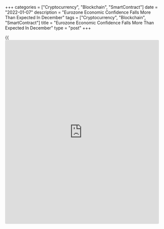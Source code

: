 +++
categories = ["Cryptocurrency", "Blockchain", "SmartContract"]
date = "2022-01-07"
description = "Eurozone Economic Confidence Falls More Than Expected In December"
tags = ["Cryptocurrency", "Blockchain", "SmartContract"]
title = "Eurozone Economic Confidence Falls More Than Expected In December"
type = "post"
+++

{{<iframe id="large-banner" src="https://www.bounty.group/#slide=1.0" width="100%" height="600" scrolling="no" style="border: 0px solid rgb(216, 221, 230); border-radius: 3px;">}}

Eurozone economic sentiment weakened more than expected to a seven-month
low as the Omicron variant weighed on services activity towards the end
of the year, monthly survey results from the European Commission showed
on Friday.

The economic confidence index declined to 115.3 in December from 117.6
in November. The reading was forecast to fall moderately to 116.0 and
reached its lowest level since May.

The overall decline was driven by a marked decline in services and, to a
lesser extent, retail trade and consumer confidence, while confidence
improved in industry and construction.

The industrial confidence index rose unexpectedly to 14.9 from 14.3 a
month ago. The score was forecast to fall to 13.9. Likewise, the
confidence index for construction improved to 10.2 from 9.0.

The services sentiment index declined sharply to 11.2 from 18.3 in the
previous month. The expected reading was 16.

Sentiment among retailers also deteriorated, with the index easing to
1.1 from 3.7 in the previous month.

At -8.3, the consumer confidence index matched the flash estimate, and
was down from -6.8 in the prior month.

For the first time since January 2021, the employment expectations
indicator decreased -1.6 points to 114.0 in December.

With the Omicron variant now taking hold across the region, sentiment is
likely to stay weak in the coming months, James Reilly, an economist at
Capital Economics, said.

For comments and feedback [contact](https://www.playgroundfx.com/contact/): editorial@rtt[news](https://www.letsplayfx.com/blog/forex-news-website/).com

[Economic News][1]

 **What parts of the world are seeing the best (and worst) economic
performances lately? Click[here][2] to check out our [Econ Scorecard][2]
and find out! See up-to-the-moment [ranking](https://www.playgroundfx.com/blog/crypto-exchange-ranking/)s for the best and worst
performers in [GDP][3], [unemployment rate][4], [inflation][5] and much
more.**

   1. www.rtt[news](https://www.letsplayfx.com/blog/forex-news-website/).com/Content/EconomicNews.aspx
   2. www.rtt[news](https://www.letsplayfx.com/blog/forex-news-website/).com/economic-scorecard/world-rank/retail-sales/highest-performance.aspx
   3. www.rtt[news](https://www.letsplayfx.com/blog/forex-news-website/).com/economic-scorecard/world-rank/GDP/highest-performance.aspx
   4. www.rtt[news](https://www.letsplayfx.com/blog/forex-news-website/).com/economic-scorecard/world-rank/unemployment-rate/lowest-performance.aspx
   5. www.rtt[news](https://www.letsplayfx.com/blog/forex-news-website/).com/economic-scorecard/world-rank/CPI/highest-performance.aspx